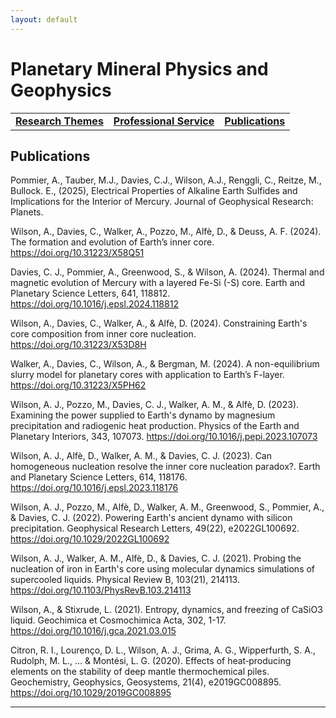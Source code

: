 ```yaml
---
layout: default
---
```


# Planetary Mineral Physics and Geophysics

|    |    |    |
|----|----|----|
| [__Research Themes__](./research-themes.html) | [__Professional Service__](./professional-service.html) | [__Publications__](./publications.html) |

## Publications

Pommier, A., Tauber, M.J., Davies, C.J., Wilson, A.J., Renggli, C., Reitze, M., Bullock. E., (2025),
Electrical Properties of Alkaline Earth Sulfides and Implications for the Interior of Mercury. Journal of
Geophysical Research: Planets.

Wilson, A., Davies, C., Walker, A., Pozzo, M., Alfè, D., & Deuss, A. F. (2024). The formation and evolution of Earth’s inner core. <a href="https://doi.org/10.31223/X58Q51">https://doi.org/10.31223/X58Q51</a>

Davies, C. J., Pommier, A., Greenwood, S., & Wilson, A. (2024). Thermal and magnetic evolution of Mercury with a layered Fe-Si (-S) core. Earth and Planetary Science Letters, 641, 118812. <a href="https://doi.org/10.1016/j.epsl.2024.118812">https://doi.org/10.1016/j.epsl.2024.118812</a>

Wilson, A., Davies, C., Walker, A., & Alfè, D. (2024). Constraining Earth's core composition from inner core nucleation. <a href="https://doi.org/10.31223/X53D8H">https://doi.org/10.31223/X53D8H</a>

Walker, A., Davies, C., Wilson, A., & Bergman, M. (2024). A non-equilibrium slurry model for planetary cores with application to Earth’s F-layer. <a href="https://doi.org/10.31223/X5PH62">https://doi.org/10.31223/X5PH62</a>

Wilson, A. J., Pozzo, M., Davies, C. J., Walker, A. M., & Alfè, D. (2023). Examining the power supplied to Earth's dynamo by magnesium precipitation and radiogenic heat production. Physics of the Earth and Planetary Interiors, 343, 107073. <a href="https://doi.org/10.1016/j.pepi.2023.107073">https://doi.org/10.1016/j.pepi.2023.107073</a>

Wilson, A. J., Alfè, D., Walker, A. M., & Davies, C. J. (2023). Can homogeneous nucleation resolve the inner core nucleation paradox?. Earth and Planetary Science Letters, 614, 118176. <a href="https://doi.org/10.1016/j.epsl.2023.118176">https://doi.org/10.1016/j.epsl.2023.118176</a>

Wilson, A. J., Pozzo, M., Alfè, D., Walker, A. M., Greenwood, S., Pommier, A., & Davies, C. J. (2022). Powering Earth's ancient dynamo with silicon precipitation. Geophysical Research Letters, 49(22), e2022GL100692. <a href="https://doi.org/10.1029/2022GL100692">https://doi.org/10.1029/2022GL100692</a>

Wilson, A. J., Walker, A. M., Alfè, D., & Davies, C. J. (2021). Probing the nucleation of iron in Earth's core using molecular dynamics simulations of supercooled liquids. Physical Review B, 103(21), 214113. <a href="https://doi.org/10.1103/PhysRevB.103.214113">https://doi.org/10.1103/PhysRevB.103.214113</a>

Wilson, A., & Stixrude, L. (2021). Entropy, dynamics, and freezing of CaSiO3 liquid. Geochimica et Cosmochimica Acta, 302, 1-17. <a href="https://doi.org/10.1016/j.gca.2021.03.015">https://doi.org/10.1016/j.gca.2021.03.015</a>

Citron, R. I., Lourenço, D. L., Wilson, A. J., Grima, A. G., Wipperfurth, S. A., Rudolph, M. L., ... & Montési, L. G. (2020). Effects of heat‐producing elements on the stability of deep mantle thermochemical piles. Geochemistry, Geophysics, Geosystems, 21(4), e2019GC008895. <a href="https://doi.org/10.1029/2019GC008895">https://doi.org/10.1029/2019GC008895

* * *

